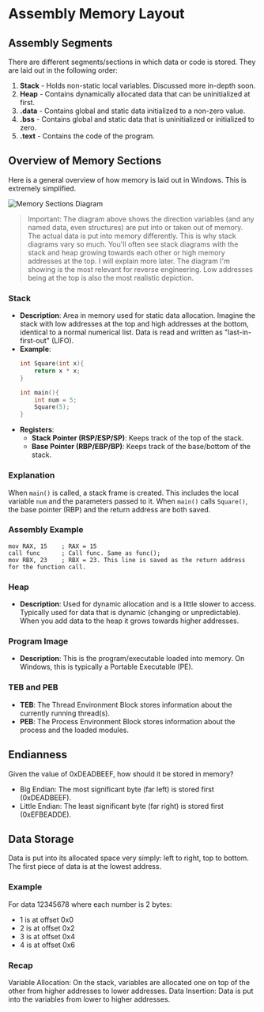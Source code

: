 # Assembly Memory Layout

## Assembly Segments
There are different segments/sections in which data or code is stored. They are laid out in the following order:

1. **Stack** - Holds non-static local variables. Discussed more in-depth soon.
2. **Heap** - Contains dynamically allocated data that can be uninitialized at first.
3. **.data** - Contains global and static data initialized to a non-zero value.
4. **.bss** - Contains global and static data that is uninitialized or initialized to zero.
5. **.text** - Contains the code of the program.

## Overview of Memory Sections
Here is a general overview of how memory is laid out in Windows. This is extremely simplified.

![Memory Sections Diagram](memory_sections.png)

> Important:
> The diagram above shows the direction variables (and any named data, even structures) are put into or taken out of memory. The actual data is put into memory differently. This is why stack diagrams vary so much. You'll often see stack diagrams with the stack and heap growing towards each other or high memory addresses at the top. I will explain more later. The diagram I'm showing is the most relevant for reverse engineering. Low addresses being at the top is also the most realistic depiction.

### Stack
- **Description**: Area in memory used for static data allocation. Imagine the stack with low addresses at the top and high addresses at the bottom, identical to a normal numerical list. Data is read and written as "last-in-first-out" (LIFO).
- **Example**: 
    ```c
    int Square(int x){
        return x * x;
    }
    
    int main(){
        int num = 5;
        Square(5);
    }
    ```
- **Registers**:
    - **Stack Pointer (RSP/ESP/SP)**: Keeps track of the top of the stack.
    - **Base Pointer (RBP/EBP/BP)**: Keeps track of the base/bottom of the stack.

### Explanation
When `main()` is called, a stack frame is created. This includes the local variable `num` and the parameters passed to it. When `main()` calls `Square()`, the base pointer (RBP) and the return address are both saved.

### Assembly Example
```assembly
mov RAX, 15    ; RAX = 15
call func      ; Call func. Same as func();
mov RBX, 23    ; RBX = 23. This line is saved as the return address for the function call.
```

### Heap
- **Description**: Used for dynamic allocation and is a little slower to access. Typically used for data that is dynamic (changing or unpredictable). When you add data to the heap it grows towards higher addresses.

### Program Image
- **Description**: This is the program/executable loaded into memory. On Windows, this is typically a Portable Executable (PE).
### TEB and PEB
- **TEB**: The Thread Environment Block stores information about the currently running thread(s).
- **PEB**: The Process Environment Block stores information about the process and the loaded modules.
  
## Endianness
Given the value of 0xDEADBEEF, how should it be stored in memory?

 - Big Endian: The most significant byte (far left) is stored first (0xDEADBEEF).
 - Little Endian: The least significant byte (far right) is stored first (0xEFBEADDE).

## Data Storage
Data is put into its allocated space very simply: left to right, top to bottom. The first piece of data is at the lowest address.

### Example
For data 12345678 where each number is 2 bytes:

 - 1 is at offset 0x0
 - 2 is at offset 0x2
 - 3 is at offset 0x4
 - 4 is at offset 0x6
### Recap
Variable Allocation: On the stack, variables are allocated one on top of the other from higher addresses to lower addresses.
Data Insertion: Data is put into the variables from lower to higher addresses.
